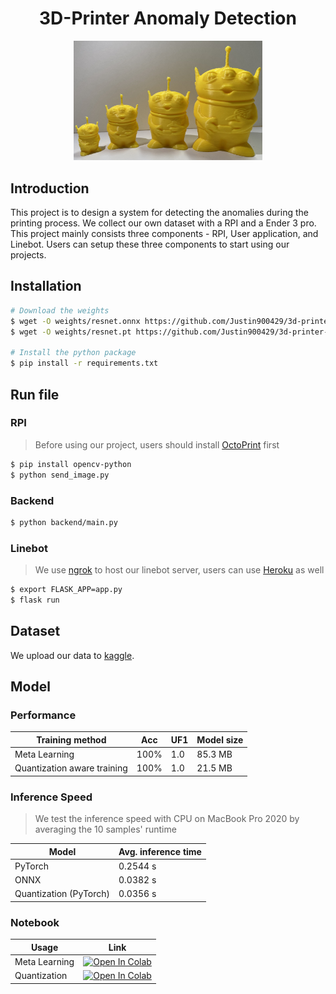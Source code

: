 <h1 align="center">
  3D-Printer Anomaly Detection
</h1>

<p align="center">
  <img src="assets/cover.jpg" width=60% alt="cover image"/>
<p>

## Introduction

This project is to design a system for detecting the anomalies during the printing process. We collect our own dataset with a RPI and a Ender 3 pro. This project mainly consists three components - RPI, User application, and Linebot. Users can setup these three components to start using our projects.

## Installation
```bash
# Download the weights
$ wget -O weights/resnet.onnx https://github.com/Justin900429/3d-printer-anomaly-detect/releases/download/v0.0.1-alpha/resnet.onnx
$ wget -O weights/resnet.pt https://github.com/Justin900429/3d-printer-anomaly-detect/releases/download/v0.0.1-alpha/resnet.pt

# Install the python package
$ pip install -r requirements.txt
```

## Run file
### RPI

> Before using our project, users should install [OctoPrint](https://octoprint.org/download/) first

```bash
$ pip install opencv-python
$ python send_image.py
```

### Backend
```bash
$ python backend/main.py
```

### Linebot

> We use [ngrok](https://ngrok.com) to host our linebot server, users can use [Heroku](https://www.heroku.com
> ) as well

```bash
$ export FLASK_APP=app.py
$ flask run
```

## Dataset

We upload our data to [kaggle](https://www.kaggle.com/datasets/justin900429/3d-printer-defected-dataset).

## Model

### Performance

| Training method             | Acc  | UF1  | Model size |
| --------------------------- | ---- | ---- | ---------- |
| Meta Learning               | 100% | 1.0  | 85.3 MB    |
| Quantization aware training | 100% | 1.0  | 21.5 MB    |

### Inference Speed

> We test the inference speed with CPU on MacBook Pro 2020 by averaging the 10 samples' runtime

| Model                  | Avg. inference time |
| ---------------------- | ------------------- |
| PyTorch                | 0.2544 s            |
| ONNX                   | 0.0382 s            |
| Quantization (PyTorch) | 0.0356 s            |

### Notebook

| Usage         | Link                                                         |
| ------------- | ------------------------------------------------------------ |
| Meta Learning | [![Open In Colab](https://colab.research.google.com/assets/colab-badge.svg)](https://colab.research.google.com/github/Justin900429/3d-printer-anomaly-detect/blob/main/Meta_3D_printer.ipynb) |
| Quantization  | [![Open In Colab](https://colab.research.google.com/assets/colab-badge.svg)](https://colab.research.google.com/github/Justin900429/3d-printer-anomaly-detect/blob/main/quantize.ipynb) |

